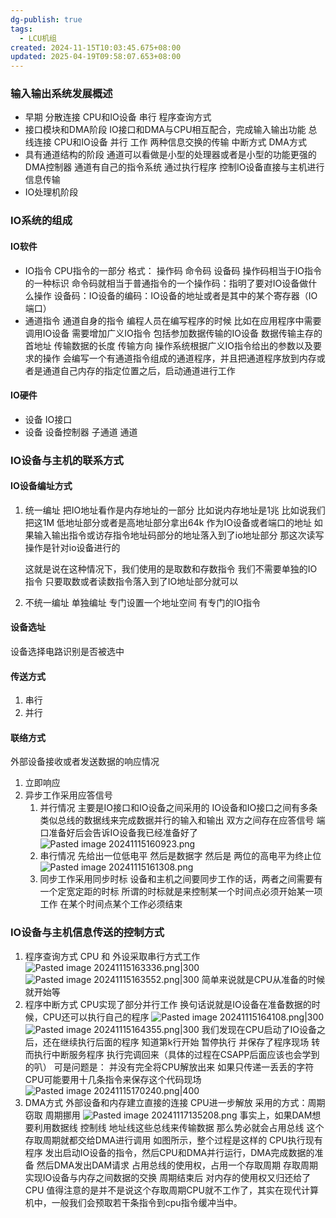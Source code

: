 ```yaml
---
dg-publish: true
tags:
  - LCU机组
created: 2024-11-15T10:03:45.675+08:00
updated: 2025-04-19T09:58:07.653+08:00
---
```


### 输入输出系统发展概述
- 早期
	分散连接
	CPU和IO设备 串行 
	程序查询方式
- 接口模块和DMA阶段
	IO接口和DMA与CPU相互配合，完成输入输出功能
	总线连接
	CPU和IO设备 并行 工作
	两种信息交换的传输
		中断方式
		DMA方式
- 具有通道结构的阶段
	通道可以看做是小型的处理器或者是小型的功能更强的DMA控制器
	通道有自己的指令系统 通过执行程序  控制IO设备直接与主机进行信息传输
- IO处理机阶段

### IO系统的组成
#### IO软件
- IO指令
	CPU指令的一部分
	格式： 操作码  命令码   设备码
		操作码相当于IO指令的一种标识
		命令码就相当于普通指令的一个操作码：指明了要对IO设备做什么操作
		设备码：IO设备的编码：IO设备的地址或者是其中的某个寄存器（IO端口）
- 通道指令
	通道自身的指令
	编程人员在编写程序的时候  比如在应用程序中需要调用IO设备
	需要增加广义IO指令
		包括参加数据传输的IO设备
		数据传输主存的首地址
		传输数据的长度
		传输方向
	操作系统根据广义IO指令给出的参数以及要求的操作 会编写一个有通道指令组成的通道程序，并且把通道程序放到内存或者是通道自己内存的指定位置之后，启动通道进行工作
#### IO硬件
- 设备 IO接口
- 设备 设备控制器 子通道 通道

### IO设备与主机的联系方式
#### IO设备编址方式
1. 统一编址
	把IO地址看作是内存地址的一部分
	比如说内存地址是1兆
	比如说我们把这1M 低地址部分或者是高地址部分拿出64k  作为IO设备或者端口的地址
	如果输入输出指令或访存指令地址码部分的地址落入到了io地址部分
	那这次读写操作是针对io设备进行的

	这就是说在这种情况下，我们使用的是取数和存数指令
	我们不需要单独的IO指令
	只要取数或者读数指令落入到了IO地址部分就可以
2. 不统一编址  单独编址
	专门设置一个地址空间
	有专门的IO指令
#### 设备选址
设备选择电路识别是否被选中
#### 传送方式
1. 串行
2. 并行
#### 联络方式
外部设备接收或者发送数据的响应情况
1. 立即响应
2. 异步工作采用应答信号
	1. 并行情况
		主要是IO接口和IO设备之间采用的
		IO设备和IO接口之间有多条类似总线的数据线来完成数据并行的输入和输出
		双方之间存在应答信号
		端口准备好后会告诉IO设备我已经准备好了
		![Pasted image 20241115160923.png](/img/user/accessory/Pasted%20image%2020241115160923.png)
	2. 串行情况
		先给出一位低电平  然后是数据字  然后是 两位的高电平为终止位
		![Pasted image 20241115161308.png](/img/user/accessory/Pasted%20image%2020241115161308.png)
	3. 同步工作采用同步时标
		设备和主机之间要同步工作的话，两者之间需要有一个定宽定距的时标 
		所谓的时标就是来控制某一个时间点必须开始某一项工作 在某个时间点某个工作必须结束

### IO设备与主机信息传送的控制方式
1. 程序查询方式
	CPU 和 外设采取串行方式工作
	![Pasted image 20241115163336.png|300](/img/user/accessory/Pasted%20image%2020241115163336.png)
	![Pasted image 20241115163552.png|300](/img/user/accessory/Pasted%20image%2020241115163552.png)
	简单来说就是CPU从准备的时候就开始等
2. 程序中断方式
	CPU实现了部分并行工作
	换句话说就是IO设备在准备数据的时候，CPU还可以执行自己的程序
	![Pasted image 20241115164108.png|300](/img/user/accessory/Pasted%20image%2020241115164108.png)
	![Pasted image 20241115164355.png|300](/img/user/accessory/Pasted%20image%2020241115164355.png)
	我们发现在CPU启动了IO设备之后，还在继续执行后面的程序
	知道第k行开始 暂停执行 并保存了程序现场
	转而执行中断服务程序
	执行完调回来（具体的过程在CSAPP后面应该也会学到的叭）
	可是问题是：
		并没有完全将CPU解放出来
		如果只传递一丢丢的字符  CPU可能要用十几条指令来保存这个代码现场
	![Pasted image 20241115170240.png|400](/img/user/accessory/Pasted%20image%2020241115170240.png)
3.  DMA方式
	外部设备和内存建立直接的连接
	CPU进一步解放
	采用的方式：周期窃取 周期挪用
	![Pasted image 20241117135208.png](/img/user/accessory/Pasted%20image%2020241117135208.png)
	事实上，如果DAM想要利用数据线 控制线 地址线这些总线来传输数据 那么势必就会占用总线 这个存取周期就都交给DMA进行调用
	如图所示，整个过程是这样的
		CPU执行现有程序
		发出启动IO设备的指令，然后CPU和DMA并行运行，DMA完成数据的准备
		然后DMA发出DAM请求 占用总线的使用权，占用一个存取周期
		存取周期实现IO设备与内存之间数据的交换
		周期结束后 对内存的使用权又归还给了CPU
	值得注意的是并不是说这个存取周期CPU就不工作了，其实在现代计算机中，一般我们会预取若干条指令到cpu指令缓冲当中。